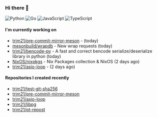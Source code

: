 ### Hi there 👋

![Python](https://img.shields.io/badge/python-3670A0?style=for-the-badge&logo=python&logoColor=ffdd54)
![Go](https://img.shields.io/badge/go-%2300ADD8.svg?style=for-the-badge&logo=go&logoColor=white)
![JavaScript](https://img.shields.io/badge/javascript-%23323330.svg?style=for-the-badge&logo=javascript&logoColor=%23F7DF1E)
![TypeScript](https://img.shields.io/badge/typescript-%23007ACC.svg?style=for-the-badge&logo=typescript&logoColor=white)

#### I'm currently working on

- [trim21/pre-commit-mirror-meson](https://github.com/trim21/pre-commit-mirror-meson) -  (today)
- [mesonbuild/wrapdb](https://github.com/mesonbuild/wrapdb) - New wrap requests (today)
- [trim21/bencode-py](https://github.com/trim21/bencode-py) - A fast and correct bencode serialize/deserialize library in python (today)
- [NixOS/nixpkgs](https://github.com/NixOS/nixpkgs) - Nix Packages collection &amp; NixOS (2 days ago)
- [trim21/asio-loop](https://github.com/trim21/asio-loop) -  (2 days ago)

#### Repositories I created recently

- [trim21/test-git-sha256](https://github.com/trim21/test-git-sha256)
- [trim21/pre-commit-mirror-meson](https://github.com/trim21/pre-commit-mirror-meson)
- [trim21/asio-loop](https://github.com/trim21/asio-loop)
- [trim21/libpg](https://github.com/trim21/libpg)
- [trim21/pt-repost](https://github.com/trim21/pt-repost)
